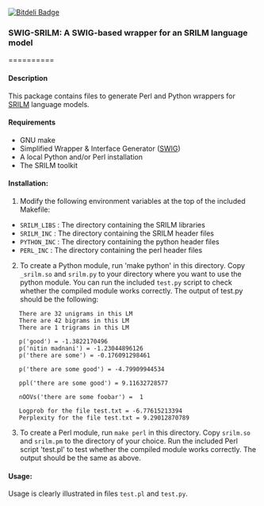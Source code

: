 [![Bitdeli Badge](https://d2weczhvl823v0.cloudfront.net/desilinguist/swig-srilm/trend.png)](https://bitdeli.com/free "Bitdeli Badge")

### SWIG-SRILM: A SWIG-based wrapper for an SRILM language model
==========

#### Description
This package contains files to generate Perl and Python wrappers for 
[SRILM](http://www.speech.sri.com/projects/srilm/) language models.

#### Requirements
- GNU make
- Simplified Wrapper & Interface Generator ([SWIG](http://swig.org/)) 
- A local Python and/or Perl installation
- The SRILM toolkit

#### Installation:
1. Modify the following environment variables at the top of the included Makefile:
 - `SRILM_LIBS` : The directory containing the SRILM libraries
 - `SRILM_INC`  : The directory containing the SRILM header files
 - `PYTHON_INC` : The directory containing the python header files
 - `PERL_INC`   : The directory containing the perl header files
2. To create a Python module, run 'make python' in this directory. 
Copy `_srilm.so` and `srilm.py` to your directory where you want to 
use the python module. You can run the included `test.py` script to check 
whether the compiled module works correctly. The output of test.py should be
the following:
```
   There are 32 unigrams in this LM
   There are 42 bigrams in this LM
   There are 1 trigrams in this LM

   p('good') = -1.3822170496
   p('nitin madnani') = -1.23044896126
   p('there are some') = -0.176091298461

   p('there are some good') = -4.79909944534

   ppl('there are some good') = 9.11632728577

   nOOVs('there are some foobar') =  1
  
   Logprob for the file test.txt = -6.77615213394
   Perplexity for the file test.txt = 9.29012870789
```
3. To create a Perl module, run `make perl` in this directory. 
Copy `srilm.so` and `srilm.pm` to the directory of your choice. 
Run the included Perl script 'test.pl' to test whether the compiled module works correctly.
The output should be the same as above.

#### Usage:
Usage is clearly illustrated in files `test.pl` and `test.py`. 


